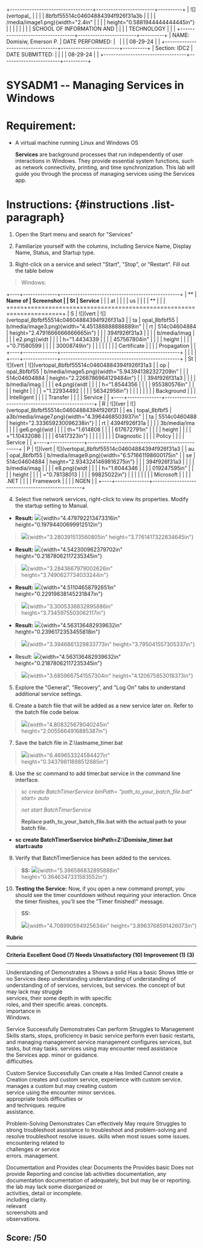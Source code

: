+----------------------------------+------------------------+----------+
| ![](vertopal_                    |                        |          |
| 8bfbf55514c04604884394f926f31a3b |                        |          |
| /media/image1.png){width="2.4in" |                        |          |
| height="0.5881944444444445in"}   |                        |          |
|                                  |                        |          |
| SCHOOL OF INFORMATION AND        |                        |          |
| TECHNOLOGY                       |                        |          |
+----------------------------------+------------------------+----------+
| NAME: Domisiw, Emerson P.        | DATE PERFORMED:        |          |
|                                  | 08-29-24               |          |
+----------------------------------+------------------------+----------+
| Section: IDC2                    | DATE SUBMITTED:        |          |
|                                  | 08-29-24               |          |
+----------------------------------+------------------------+----------+

# SYSADM1 -- Managing Services in Windows

# Requirement: 

-   A virtual machine running Linux and Windows OS

    **Services** are background processes that run independently of user
    interactions in Windows. They provide essential system functions,
    such as network connectivity, printing, and time synchronization.
    This lab will guide you through the process of managing services
    using the Services app.

# Instructions:  {#instructions .list-paragraph}

1.  Open the Start menu and search for \"Services\"

2.  Familiarize yourself with the columns, including Service Name,
    Display Name, Status, and Startup type.

3.  Right-click on a service and select \"Start\", \"Stop\", or
    \"Restart\". Fill out the table below

> Windows:

+----+--------------+-------------------------------------------------+
| ** | **Name of    | **Screenshot**                                  |
| St | Service**    |                                                 |
| at |              |                                                 |
| us |              |                                                 |
| ** |              |                                                 |
+====+==============+=================================================+
| S  | ![](vert     | ![](vertopal_8bfbf55514c04604884394f926f31a3    |
| ta | opal_8bfbf55 | b/media/image3.png){width="4.451388888888889in" |
| rt | 514c04604884 | height="2.4791666666666665in"}                  |
|    | 394f926f31a3 |                                                 |
|    | b/media/imag |                                                 |
|    | e2.png){widt |                                                 |
|    | h="1.4434339 |                                                 |
|    | 457567804in" |                                                 |
|    | height       |                                                 |
|    | ="0.71580599 |                                                 |
|    | 30008749in"} |                                                 |
|    |              |                                                 |
|    | Certificate  |                                                 |
|    | Propagation  |                                                 |
+----+--------------+-------------------------------------------------+
|    |              |                                                 |
+----+--------------+-------------------------------------------------+
| St | ![](vert     | ![](vertopal_8bfbf55514c04604884394f926f31a3    |
| op | opal_8bfbf55 | b/media/image5.png){width="5.943941382327209in" |
|    | 514c04604884 | height="2.2266786964129484in"}                  |
|    | 394f926f31a3 |                                                 |
|    | b/media/imag |                                                 |
|    | e4.png){widt |                                                 |
|    | h="1.8544356 |                                                 |
|    | 955380576in" |                                                 |
|    | height       |                                                 |
|    | ="1.22934492 |                                                 |
|    | 56342956in"} |                                                 |
|    |              |                                                 |
|    | Background   |                                                 |
|    | Intelligent  |                                                 |
|    | Transfer     |                                                 |
|    | Service      |                                                 |
+----+--------------+-------------------------------------------------+
| R  | ![](ver      | ![](vertopal_8bfbf55514c04604884394f926f31      |
| es | topal_8bfbf5 | a3b/media/image7.png){width="4.3964468503937in" |
| ta | 5514c0460488 | height="2.333659230096238in"}                   |
| rt | 4394f926f31a |                                                 |
|    | 3b/media/ima |                                                 |
|    | ge6.png){wid |                                                 |
|    | th="1.614808 |                                                 |
|    | 617672791in" |                                                 |
|    | height       |                                                 |
|    | ="1.10432086 |                                                 |
|    | 61417323in"} |                                                 |
|    |              |                                                 |
|    | Diagnostic   |                                                 |
|    | Policy       |                                                 |
|    | Service      |                                                 |
+----+--------------+-------------------------------------------------+
| P  | ![](vert     | ![](vertopal_8bfbf55514c04604884394f926f31a3    |
| au | opal_8bfbf55 | b/media/image9.png){width="6.571661198600175in" |
| se | 514c04604884 | height="2.9343241469816275in"}                  |
|    | 394f926f31a3 |                                                 |
|    | b/media/imag |                                                 |
|    | e8.png){widt |                                                 |
|    | h="1.6044346 |                                                 |
|    | 019247595in" |                                                 |
|    | height       |                                                 |
|    | ="0.78138013 |                                                 |
|    | 99825022in"} |                                                 |
|    |              |                                                 |
|    | Microsoft    |                                                 |
|    | .NET         |                                                 |
|    | Framework    |                                                 |
|    | NGEN         |                                                 |
+----+--------------+-------------------------------------------------+

4.  Select five network services, right-click to view its properties.
    Modify the startup setting to Manual.

-   **Result:**
    ![](vertopal_8bfbf55514c04604884394f926f31a3b/media/image10.png){width="4.479792213473316in"
    height="0.19794400699912512in"}

> ![](vertopal_8bfbf55514c04604884394f926f31a3b/media/image11.png){width="3.280391513560805in"
> height="3.7761417322834645in"}

-   **Result:**
    ![](vertopal_8bfbf55514c04604884394f926f31a3b/media/image12.png){width="4.542300962379702in"
    height="0.21878062117235345in"}

> ![](vertopal_8bfbf55514c04604884394f926f31a3b/media/image13.png){width="3.2843667979002626in"
> height="3.7490627734033244in"}

-   **Result:**
    ![](vertopal_8bfbf55514c04604884394f926f31a3b/media/image14.png){width="4.51104658792651in"
    height="0.22919838145231847in"}

> ![](vertopal_8bfbf55514c04604884394f926f31a3b/media/image15.png){width="3.3005336832895886in"
> height="3.7345975503062117in"}

-   **Result:**
    ![](vertopal_8bfbf55514c04604884394f926f31a3b/media/image16.png){width="4.563136482939632in"
    height="0.2396172353455818in"}

> ![](vertopal_8bfbf55514c04604884394f926f31a3b/media/image17.png){width="3.3946861329833773in"
> height="3.795041557305337in"}

-   Result:
    ![](vertopal_8bfbf55514c04604884394f926f31a3b/media/image18.png){width="4.563136482939632in"
    height="0.21878062117235345in"}

> ![](vertopal_8bfbf55514c04604884394f926f31a3b/media/image19.png){width="3.6859667541557304in"
> height="4.120675853018373in"}

5.  Explore the \"General\", \"Recovery\", and \"Log On\" tabs to
    understand additional service settings.

6.  Create a batch file that will be added as a new service later on.
    Refer to the batch file code below.

> ![](vertopal_8bfbf55514c04604884394f926f31a3b/media/image20.png){width="4.808325678040245in"
> height="2.0055664916885387in"}

7.  Save the batch file in Z:\\lastname_timer.bat

> ![](vertopal_8bfbf55514c04604884394f926f31a3b/media/image21.png){width="6.469653324584427in"
> height="0.34379811898512685in"}

8.  Use the sc command to add timer.bat service in the command line
    interface.

> *sc create BatchTimerService binPath= \"path_to_your_batch_file.bat\"
> start= auto*
>
> *net start BatchTimerService*
>
> **Replace path_to_your_batch_file.bat with the actual path to your
> batch file.**

-   **sc create BatchTimerSservice binPath=Z:\\Domisiw_timer.bat
    start=auto**

9.  Verify that BatchTimerService has been added to the services.

> **SS:**
> ![](vertopal_8bfbf55514c04604884394f926f31a3b/media/image22.png){width="5.396586832895888in"
> height="0.3646347331583552in"}

10. **Testing the Service:** Now, if you open a new command prompt, you
    should see the timer countdown without requiring your interaction.
    Once the timer finishes, you\'ll see the \"Timer finished!\"
    message.

> **SS:**
>
> ![](vertopal_8bfbf55514c04604884394f926f31a3b/media/image23.png){width="4.708990594925634in"
> height="3.8963768591426073in"}

**Rubric**

  ---------------------------------------------------------------------------------------
  **Criteria**      **Excellent       **Good (7)**    **Needs          **Unsatisfactory
                    (10)**                            Improvement      (1)**
                                                      (3)**            
  ----------------- ----------------- --------------- ---------------- ------------------
  Understanding of  Demonstrates a    Shows a solid   Has a basic      Shows little or no
  Services          deep              understanding   understanding of understanding of
                    understanding of  of services,    services, but    services.
                    the concept of    but may lack    may struggle     
                    services, their   some depth in   with specific    
                    roles, and their  specific areas. concepts.        
                    importance in                                      
                    Windows.                                           

  Service           Successfully      Demonstrates    Can perform      Struggles to
  Management Skills starts, stops,    proficiency in  basic service    perform even basic
                    restarts, and     managing        management       service management
                    configures        services, but   tasks, but may   tasks.
                    services using    may encounter   need assistance  
                    the Services app. minor           or guidance.     
                                      difficulties.                    

  Custom Service    Successfully      Can create a    Has limited      Cannot create a
  Creation          creates and       custom service, experience with  custom service.
                    manages a custom  but may         creating custom  
                    service using the encounter minor services.        
                    appropriate tools difficulties or                  
                    and techniques.   require                          
                                      assistance.                      

  Problem-Solving   Demonstrates      Can effectively May require      Struggles to
                    strong            troubleshoot    assistance to    troubleshoot and
                    problem-solving   and resolve     troubleshoot     resolve issues.
                    skills when       most issues     some issues.     
                    encountering      related to                       
                    challenges or     service                          
                    errors.           management.                      

  Documentation and Provides clear    Documents the   Provides basic   Does not provide
  Reporting         and concise       lab activities  documentation,   any documentation
                    documentation of  adequately, but but may be       or reporting.
                    the lab           may lack some   disorganized or  
                    activities,       detail or       incomplete.      
                    including         clarity.                         
                    relevant                                           
                    screenshots and                                    
                    observations.                                      

  **Score:**        **/50**                                            
  ---------------------------------------------------------------------------------------

